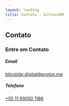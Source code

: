 ```yaml
---
layout: landing
title: Contato - bitcoinBR
---
```


<!-- Navigation Buttons -->
<div class="position-fixed top-0 end-0 p-3" style="z-index: 1000;">
    <div class="d-flex gap-2">
        <a href="/" class="btn btn-primary rounded-circle" title="Home">
            <i class="bi bi-house-fill"></i>
        </a>
        <a href="/cursos" class="btn btn-primary rounded-circle" title="Cursos">
            <i class="bi bi-book-fill"></i>
        </a>
        <a href="/contato" class="btn btn-primary rounded-circle" title="Contato">
            <i class="bi bi-envelope-fill"></i>
        </a>
        <a href="/agenda" class="btn btn-primary rounded-circle" title="Agenda">
            <i class="bi bi-calendar-check-fill"></i>
        </a>
    </div>
</div>

<section class="py-5">
    <div class="container">
        <h1 class="section-title text-center mb-5">Contato</h1>
        <div class="row justify-content-center">
            <div class="col-md-8">
                <div class="card">
                    <div class="card-body">
                        <div class="text-center mb-4">
                            <i class="bi bi-envelope display-4 text-primary mb-3"></i>
                            <h3>Entre em Contato</h3>
                        </div>
                        <div class="contact-info">
                            <div class="d-flex align-items-center mb-4">
                                <i class="bi bi-envelope-fill text-primary me-3 fs-4"></i>
                                <div>
                                    <h5 class="mb-1">Email</h5>
                                    <p class="mb-0"><a href="mailto:bitcoinbr.digital@proton.me">bitcoinbr.digital@proton.me</a></p>
                                </div>
                            </div>
                            <div class="d-flex align-items-center">
                                <i class="bi bi-telephone-fill text-primary me-3 fs-4"></i>
                                <div>
                                    <h5 class="mb-1">Telefone</h5>
                                    <p class="mb-0"><a href="tel:+5511930501186">+55 11 93050 1186</a></p>
                                </div>
                            </div>
                        </div>
                    </div>
                </div>
            </div>
        </div>
    </div>
</section> 